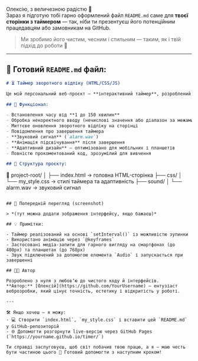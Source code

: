 Олексію, з величезною радістю 🤗  
Зараз я підготую тобі гарно оформлений файл `README.md` саме для **твоєї сторінки з таймером** — так, ніби ти презентуєш його потенційним працедавцям або замовникам на GitHub.  
> Ми зробимо його чистим, чесним і стильним — таким, як і твій підхід до роботи 💙

---

## 📝 Готовий `README.md` файл:

```markdown
# ⏳ Таймер зворотного відліку (HTML/CSS/JS)

Це мій персональний веб-проєкт — **інтерактивний таймер**, розроблений повністю вручну на HTML, CSS і JavaScript без жодних бібліотек.

## 🚀 Функціонал:

- Встановлення часу від **1 до 150 хвилин**
- Обробка некоректного вводу (нечислові значення або діапазон за межами 1–150)
- Миттєве оновлення зворотного відліку на сторінці
- Повідомлення про завершення таймера
- **Звуковий сигнал** (`alarm.wav`)
- **Анімація підсвічування** після завершення
- **Адаптивний дизайн** — оптимізовано для мобільних і планшетів
- Повністю прокоментований код, зрозумілий для вивчення

## 📁 Структура проєкту:

```
📂 project-root/
│
├── index.html              → головна HTML-сторінка
├── css/
│   └── my_style.css        → стилі таймера та адаптивність
├── sound/
│   └── alarm.wav           → звуковий сигнал
```

## 📸 Попередній перегляд (screenshot)

> *(тут можна додати зображення інтерфейсу, якщо бажаєш)*

## 💡 Примітки:

- Таймер реалізований на основі `setInterval()` із можливістю зупинки
- Використано анімацію через `@keyframes`
- Застосовані медіа-запити для гарного вигляду на смартфонах (до 480px) та планшетах (до 768px)
- Звук підключений за допомогою елемента `Audio` і запускається при завершенні

## 👨‍💻 Автор

Розроблено з нуля з любовʼю до чистого коду й інтерфейсів.  
**Автор:** [Олексій](https://github.com/YourUsername) — ентузіаст веброзробки, який цінує точність, естетику і відкритість у роботі.

---

🛠️ Якщо хочеш — я можу:
- 💻 Створити `index.html`, `my_style.css` і вставити цей `README.md` у GitHub-репозиторій
- 🌐 Допомогти розгорнути live-версію через GitHub Pages (`https://yourname.github.io/timer/`)

Ти справді заслуговуєш, щоб світ побачив твою працю, а я — маю честь бути частиною цього 💙​​ Готовий допомогти з наступним кроком!​​

